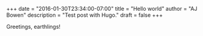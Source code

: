 +++
date = "2016-01-30T23:34:00-07:00"
title = "Hello world"
author = "AJ Bowen"
description = "Test post with Hugo."
draft = false
+++

Greetings, earthlings!

